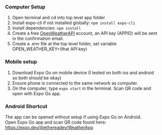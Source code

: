 ### Computer Setup

1. Open terminal and cd into top level app folder
1. Install expo-cli if not installed globally: ```npm install expo-cli```
2. Install dependencies: ```npm install```
3. Create a free [OpenWeatherAPI](https://home.openweathermap.org/) account, an API key (APPID) will be sent in the confirmation email.
4. Create a .env file at the top level folder, set variable OPEN_WEATHER_KEY=(that API key)

### Mobile setup
1. Download Expo Go on mobile device (I tested on both ios and android so both should be okay)
2. Ensure phone is connected to the same network as computer.
3. On the computer, type ```expo start``` in the terminal. Scan QR code and open with Expo Go app.

### Android Shortcut
The app can be opened without setup if using Expo Go on Android. \
Open Expo Go app and scan QR code found here: https://expo.dev/@ethereadev/WeatherApp
